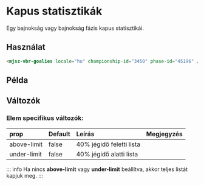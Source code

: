 # Kapus statisztikák
Egy bajnokság vagy bajnokság fázis kapus statisztikái.

## Használat

```html
<mjsz-vbr-goalies locale="hu" championship-id="3450" phase-id="45196" />
```

<!--@include: ./parts/phase.md-->

## Példa

<ClientOnly>
  <mjsz-vbr-goalies
    locale="hu"
    championship-id="3450"
    phase-id="45196"
  />
</ClientOnly>

## Változók

<!--@include: ./parts/props-base.md-->
<!--@include: ./parts/props-players.md-->
<!--@include: ./parts/props-team.md-->

### Elem specifikus változók:

| prop        | Default | Leírás                   | Megjegyzés |
| :---------- | :------ | :----------------------- | :--------- |
| above-limit | false   | 40% jégidő feletti lista |            |
| under-limit | false   | 40% jégidő alatti lista  |            |

::: info
Ha nincs **above-limit** vagy **under-limit** beállítva, akkor teljes listát kapjuk meg.
:::
